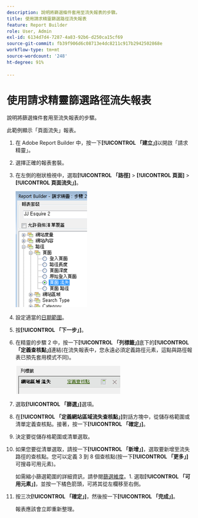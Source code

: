 ```yaml
---
description: 說明將篩選條件套用至流失報表的步驟。
title: 使用請求精靈篩選路徑流失報表
feature: Report Builder
role: User, Admin
exl-id: 6134d7d4-7287-4a83-92b6-d250ca15cf69
source-git-commit: fb39f906d6c08713e4dc8211c917b2942502868e
workflow-type: tm+mt
source-wordcount: '248'
ht-degree: 91%

---
```


# 使用請求精靈篩選路徑流失報表

說明將篩選條件套用至流失報表的步驟。

此範例顯示「頁面流失」報表。

1. 在 Adobe Report Builder 中，按一下&#x200B;**[!UICONTROL 「建立」]**&#x200B;以開啟「請求精靈」。
1. 選擇正確的報表套裝。
1. 在左側的樹狀檢視中，選取&#x200B;**[!UICONTROL 「路徑]** > **[!UICONTROL 頁面]** > **[!UICONTROL 頁面流失」]**。

   ![顯示Report Builder目錄Windows樹狀檢視的熒幕擷圖。 已選取頁面流失。](assets/page_fallout.png)

1. 設定適當的[日期範圍](/help/analyze/report-builder/data-requests/configuring-report-dates/custom-calendar.md)。
1. 按&#x200B;**[!UICONTROL 「下一步」]**。
1. 在精靈的步驟 2 中，按一下&#x200B;**[!UICONTROL 「列標籤」]**&#x200B;底下的&#x200B;**[!UICONTROL 「定義查核點」]**&#x200B;連結(在流失報表中，您永遠必須定義路徑元素，這點與路徑報表已預先套用模式不同)。

   ![顯示[定義查核點]連結的熒幕擷圖。](assets/define_checkpoints.png)

1. 選取&#x200B;**[!UICONTROL 「篩選」]**&#x200B;選項。

1. 在&#x200B;**[!UICONTROL 「定義網站區域流失查核點」]**&#x200B;對話方塊中，從儲存格範圍或清單定義查核點。接著，按一下&#x200B;**[!UICONTROL 「確定」]**。
1. 決定要從儲存格範圍或清單選取。
1. 如果您要從清單選取，請按一下&#x200B;**[!UICONTROL 「新增」]**，選取要新增至流失路徑的查核點。您可以定義 3 到 8 個查核點(按一下&#x200B;**[!UICONTROL 「更多」]**&#x200B;可搜尋可用元素)。

   如需縮小篩選範圍的詳細資訊，請參閱[篩選維度](/help/analyze/report-builder/layout/c-filter-dimensions/filter-dimensions.md)。1. 選取&#x200B;**[!UICONTROL 「可用元素」]**，並按一下橘色箭頭，可將其從左欄移至右側。
1. 按三次&#x200B;**[!UICONTROL 「確定」]**，然後按一下&#x200B;**[!UICONTROL 「完成」]**。

   報表應該會立即重新整理。
